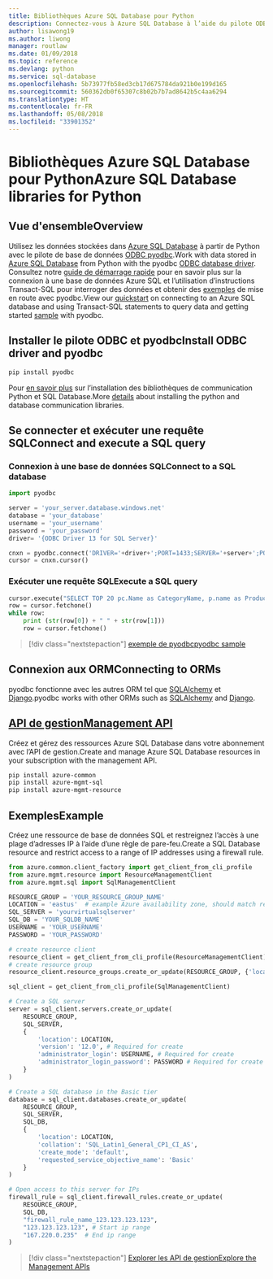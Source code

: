 ```yaml
---
title: Bibliothèques Azure SQL Database pour Python
description: Connectez-vous à Azure SQL Database à l’aide du pilote ODBC et pyodbc ou gérez des instances Azure SQL avec l’API de gestion.
author: lisawong19
ms.author: liwong
manager: routlaw
ms.date: 01/09/2018
ms.topic: reference
ms.devlang: python
ms.service: sql-database
ms.openlocfilehash: 5b73977fb58ed3cb17d675784da921b0e199d165
ms.sourcegitcommit: 560362db0f65307c8b02b7b7ad8642b5c4aa6294
ms.translationtype: HT
ms.contentlocale: fr-FR
ms.lasthandoff: 05/08/2018
ms.locfileid: "33901352"
---
```

# <a name="azure-sql-database-libraries-for-python"></a><span data-ttu-id="8883d-103">Bibliothèques Azure SQL Database pour Python</span><span class="sxs-lookup"><span data-stu-id="8883d-103">Azure SQL Database libraries for Python</span></span>

## <a name="overview"></a><span data-ttu-id="8883d-104">Vue d'ensemble</span><span class="sxs-lookup"><span data-stu-id="8883d-104">Overview</span></span>

<span data-ttu-id="8883d-105">Utilisez les données stockées dans [Azure SQL Database](/azure/sql-database/sql-database-technical-overview) à partir de Python avec le pilote de base de données [ODBC pyodbc](https://github.com/mkleehammer/pyodbc/wiki/Drivers-and-Driver-Managers).</span><span class="sxs-lookup"><span data-stu-id="8883d-105">Work with data stored in [Azure SQL Database](/azure/sql-database/sql-database-technical-overview) from Python with the pyodbc [ODBC database driver](https://github.com/mkleehammer/pyodbc/wiki/Drivers-and-Driver-Managers).</span></span> <span data-ttu-id="8883d-106">Consultez notre [guide de démarrage rapide](https://docs.microsoft.com/azure/sql-database/sql-database-connect-query-python) pour en savoir plus sur la connexion à une base de données Azure SQL et l’utilisation d’instructions Transact-SQL pour interroger des données et obtenir des [exemples](https://github.com/mkleehammer/pyodbc/wiki/Getting-started) de mise en route avec pyodbc.</span><span class="sxs-lookup"><span data-stu-id="8883d-106">View our [quickstart](https://docs.microsoft.com/azure/sql-database/sql-database-connect-query-python) on connecting to an Azure SQL database and using Transact-SQL statements to query data and getting started [sample](https://github.com/mkleehammer/pyodbc/wiki/Getting-started) with pyodbc.</span></span>

## <a name="install-odbc-driver-and-pyodbc"></a><span data-ttu-id="8883d-107">Installer le pilote ODBC et pyodbc</span><span class="sxs-lookup"><span data-stu-id="8883d-107">Install ODBC driver and pyodbc</span></span>

```bash
pip install pyodbc
```
<span data-ttu-id="8883d-108">Pour [en savoir plus](https://docs.microsoft.com/azure/sql-database/sql-database-connect-query-python#install-the-python-and-database-communication-libraries) sur l’installation des bibliothèques de communication Python et SQL Database.</span><span class="sxs-lookup"><span data-stu-id="8883d-108">More [details](https://docs.microsoft.com/azure/sql-database/sql-database-connect-query-python#install-the-python-and-database-communication-libraries) about installing the python and database communication libraries.</span></span>

## <a name="connect-and-execute-a-sql-query"></a><span data-ttu-id="8883d-109">Se connecter et exécuter une requête SQL</span><span class="sxs-lookup"><span data-stu-id="8883d-109">Connect and execute a SQL query</span></span>

### <a name="connect-to-a-sql-database"></a><span data-ttu-id="8883d-110">Connexion à une base de données SQL</span><span class="sxs-lookup"><span data-stu-id="8883d-110">Connect to a SQL database</span></span>

```python
import pyodbc

server = 'your_server.database.windows.net'
database = 'your_database'
username = 'your_username'
password = 'your_password'
driver= '{ODBC Driver 13 for SQL Server}'

cnxn = pyodbc.connect('DRIVER='+driver+';PORT=1433;SERVER='+server+';PORT=1443;DATABASE='+database+';UID='+username+';PWD='+ password)
cursor = cnxn.cursor()
```

### <a name="execute-a-sql-query"></a><span data-ttu-id="8883d-111">Exécuter une requête SQL</span><span class="sxs-lookup"><span data-stu-id="8883d-111">Execute a SQL query</span></span>

```python
cursor.execute("SELECT TOP 20 pc.Name as CategoryName, p.name as ProductName FROM [SalesLT].[ProductCategory] pc JOIN [SalesLT].[Product] p ON pc.productcategoryid = p.productcategoryid")
row = cursor.fetchone()
while row:
    print (str(row[0]) + " " + str(row[1]))
    row = cursor.fetchone()
```

> [!div class="nextstepaction"]
> [<span data-ttu-id="8883d-112">exemple de pyodbc</span><span class="sxs-lookup"><span data-stu-id="8883d-112">pyodbc sample</span></span>](https://github.com/mkleehammer/pyodbc/wiki/Getting-started)

## <a name="connecting-to-orms"></a><span data-ttu-id="8883d-113">Connexion aux ORM</span><span class="sxs-lookup"><span data-stu-id="8883d-113">Connecting to ORMs</span></span>

<span data-ttu-id="8883d-114">pyodbc fonctionne avec les autres ORM tel que [SQLAlchemy](http://docs.sqlalchemy.org/en/latest/dialects/mssql.html?highlight=pyodbc#module-sqlalchemy.dialects.mssql.pyodbc) et [Django](https://github.com/lionheart/django-pyodbc/).</span><span class="sxs-lookup"><span data-stu-id="8883d-114">pyodbc works with other ORMs such as [SQLAlchemy](http://docs.sqlalchemy.org/en/latest/dialects/mssql.html?highlight=pyodbc#module-sqlalchemy.dialects.mssql.pyodbc) and [Django](https://github.com/lionheart/django-pyodbc/).</span></span> 

## <a name="management-apipythonapioverviewazuresqlmanagement"></a>[<span data-ttu-id="8883d-115">API de gestion</span><span class="sxs-lookup"><span data-stu-id="8883d-115">Management API</span></span>](/python/api/overview/azure/sql/management)

<span data-ttu-id="8883d-116">Créez et gérez des ressources Azure SQL Database dans votre abonnement avec l’API de gestion.</span><span class="sxs-lookup"><span data-stu-id="8883d-116">Create and manage Azure SQL Database resources in your subscription with the management API.</span></span> 

```bash
pip install azure-common
pip install azure-mgmt-sql
pip install azure-mgmt-resource
```

## <a name="example"></a><span data-ttu-id="8883d-117">Exemples</span><span class="sxs-lookup"><span data-stu-id="8883d-117">Example</span></span>

<span data-ttu-id="8883d-118">Créez une ressource de base de données SQL et restreignez l’accès à une plage d’adresses IP à l’aide d’une règle de pare-feu.</span><span class="sxs-lookup"><span data-stu-id="8883d-118">Create a SQL Database resource and restrict access to a range of IP addresses using a firewall rule.</span></span>

```python
from azure.common.client_factory import get_client_from_cli_profile
from azure.mgmt.resource import ResourceManagementClient
from azure.mgmt.sql import SqlManagementClient

RESOURCE_GROUP = 'YOUR_RESOURCE_GROUP_NAME'
LOCATION = 'eastus'  # example Azure availability zone, should match resource group
SQL_SERVER = 'yourvirtualsqlserver'
SQL_DB = 'YOUR_SQLDB_NAME'
USERNAME = 'YOUR_USERNAME'
PASSWORD = 'YOUR_PASSWORD'

# create resource client
resource_client = get_client_from_cli_profile(ResourceManagementClient)
# create resource group
resource_client.resource_groups.create_or_update(RESOURCE_GROUP, {'location': LOCATION})

sql_client = get_client_from_cli_profile(SqlManagementClient)

# Create a SQL server
server = sql_client.servers.create_or_update(
    RESOURCE_GROUP,
    SQL_SERVER,
    {
        'location': LOCATION,
        'version': '12.0', # Required for create
        'administrator_login': USERNAME, # Required for create
        'administrator_login_password': PASSWORD # Required for create
    }
)

# Create a SQL database in the Basic tier
database = sql_client.databases.create_or_update(
    RESOURCE_GROUP,
    SQL_SERVER,
    SQL_DB,
    {
        'location': LOCATION,
        'collation': 'SQL_Latin1_General_CP1_CI_AS',
        'create_mode': 'default',
        'requested_service_objective_name': 'Basic'
    }
)

# Open access to this server for IPs
firewall_rule = sql_client.firewall_rules.create_or_update(
    RESOURCE_GROUP,
    SQL_DB,
    "firewall_rule_name_123.123.123.123",
    "123.123.123.123", # Start ip range
    "167.220.0.235"  # End ip range
)
```
> [!div class="nextstepaction"]
> [<span data-ttu-id="8883d-119">Explorer les API de gestion</span><span class="sxs-lookup"><span data-stu-id="8883d-119">Explore the Management APIs</span></span>](/python/api/overview/azure/sql/management)


